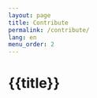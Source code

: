 ```yaml
---
layout: page
title: Contribute
permalink: /contribute/
lang: en
menu_order: 2
---
```


<h1>{{title}}</h1>
